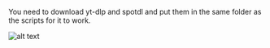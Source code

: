You need to download yt-dlp and spotdl and put them in the same folder as the scripts for it to work.

![alt text](https://github.com/Ven0m0/Scripts/blob/main/Other/Downloader/Downloader.png)
